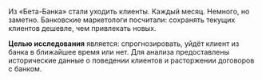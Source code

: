 Из «Бета-Банка» стали уходить клиенты. Каждый месяц. Немного, но заметно. Банковские маркетологи посчитали: сохранять текущих клиентов дешевле, чем привлекать новых.

**Целью исследования** является: спрогнозировать, уйдёт клиент из банка в ближайшее время или нет. Для анализа предоставлены исторические данные о поведении клиентов и расторжении договоров с банком.
